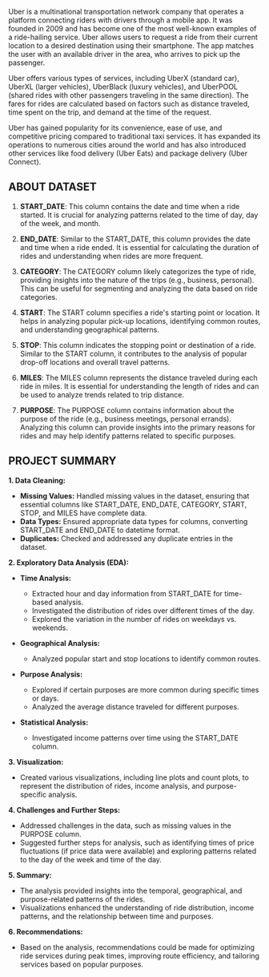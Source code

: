 Uber is a multinational transportation network company that operates a platform connecting riders with drivers through a mobile app. It was founded in 2009 and has become one of the most well-known examples of a ride-hailing service. Uber allows users to request a ride from their current location to a desired destination using their smartphone. The app matches the user with an available driver in the area, who arrives to pick up the passenger.

Uber offers various types of services, including UberX (standard car), UberXL (larger vehicles), UberBlack (luxury vehicles), and UberPOOL (shared rides with other passengers traveling in the same direction). The fares for rides are calculated based on factors such as distance traveled, time spent on the trip, and demand at the time of the request.

Uber has gained popularity for its convenience, ease of use, and competitive pricing compared to traditional taxi services. It has expanded its operations to numerous cities around the world and has also introduced other services like food delivery (Uber Eats) and package delivery (Uber Connect).

## ABOUT DATASET

1. **START_DATE**: This column contains the date and time when a ride started. It is crucial for analyzing patterns related to the time of day, day of the week, and month.

2. **END_DATE**: Similar to the START_DATE, this column provides the date and time when a ride ended. It is essential for calculating the duration of rides and understanding when rides are more frequent.

3. **CATEGORY**: The CATEGORY column likely categorizes the type of ride, providing insights into the nature of the trips (e.g., business, personal). This can be useful for segmenting and analyzing the data based on ride categories.

4. **START**: The START column specifies a ride's starting point or location. It helps in analyzing popular pick-up locations, identifying common routes, and understanding geographical patterns.

5. **STOP**: This column indicates the stopping point or destination of a ride. Similar to the START column, it contributes to the analysis of popular drop-off locations and overall travel patterns.

6. **MILES**: The MILES column represents the distance traveled during each ride in miles. It is essential for understanding the length of rides and can be used to analyze trends related to trip distance.

7. **PURPOSE**: The PURPOSE column contains information about the purpose of the ride (e.g., business meetings, personal errands). Analyzing this column can provide insights into the primary reasons for rides and may help identify patterns related to specific purposes.


## PROJECT SUMMARY
**1. Data Cleaning:**
   - **Missing Values:** Handled missing values in the dataset, ensuring that essential columns like START_DATE, END_DATE, CATEGORY, START, STOP, and MILES have complete data.
   - **Data Types:** Ensured appropriate data types for columns, converting START_DATE and END_DATE to datetime format.
   - **Duplicates:** Checked and addressed any duplicate entries in the dataset.

**2. Exploratory Data Analysis (EDA):**
   - **Time Analysis:**
      - Extracted hour and day information from START_DATE for time-based analysis.
      - Investigated the distribution of rides over different times of the day.
      - Explored the variation in the number of rides on weekdays vs. weekends.

   - **Geographical Analysis:**
      - Analyzed popular start and stop locations to identify common routes.
   
   - **Purpose Analysis:**
      - Explored if certain purposes are more common during specific times or days.
      - Analyzed the average distance traveled for different purposes.

   - **Statistical Analysis:**
      - Investigated income patterns over time using the START_DATE column.

**3. Visualization:**
   - Created various visualizations, including line plots and count plots, to represent the distribution of rides, income analysis, and purpose-specific analysis.

**4. Challenges and Further Steps:**
   - Addressed challenges in the data, such as missing values in the PURPOSE column.
   - Suggested further steps for analysis, such as identifying times of price fluctuations (if price data were available) and exploring patterns related to the day of the week and time of the day.

**5. Summary:**
   - The analysis provided insights into the temporal, geographical, and purpose-related patterns of the rides.
   - Visualizations enhanced the understanding of ride distribution, income patterns, and the relationship between time and purposes.

**6. Recommendations:**
   - Based on the analysis, recommendations could be made for optimizing ride services during peak times, improving route efficiency, and tailoring services based on popular purposes.



